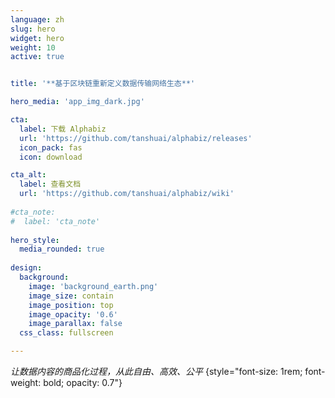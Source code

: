 ```yaml
---
language: zh
slug: hero
widget: hero
weight: 10
active: true


title: '**基于区块链重新定义数据传输网络生态**'

hero_media: 'app_img_dark.jpg'

cta:
  label: 下载 Alphabiz
  url: 'https://github.com/tanshuai/alphabiz/releases'
  icon_pack: fas
  icon: download

cta_alt:
  label: 查看文档
  url: 'https://github.com/tanshuai/alphabiz/wiki'
  
#cta_note: 
#  label: 'cta_note'
  
hero_style:
  media_rounded: true
  
design:
  background:
    image: 'background_earth.png'
    image_size: contain
    image_position: top
    image_opacity: '0.6'
    image_parallax: false
  css_class: fullscreen

---
```


_让数据内容的商品化过程，从此自由、高效、公平_
{style="font-size: 1rem; font-weight: bold; opacity: 0.7"}
